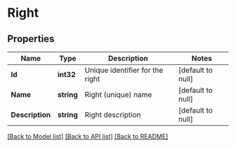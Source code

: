 # Right

## Properties
Name | Type | Description | Notes
------------ | ------------- | ------------- | -------------
**Id** | **int32** | Unique identifier for the right | [default to null]
**Name** | **string** | Right (unique) name | [default to null]
**Description** | **string** | Right description | [default to null]

[[Back to Model list]](../README.md#documentation-for-models) [[Back to API list]](../README.md#documentation-for-api-endpoints) [[Back to README]](../README.md)

